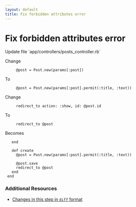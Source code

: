 ```yaml
---
layout: default
title: Fix forbidden attributes error
---
```


<h1 id="main">Fix forbidden attributes error</h1>
Update file `app/controllers/posts_controller.rb`

Change
<pre><code>     @post = Post.new(params[:post])</code></pre>


To
<pre><code>     @post = Post.new(params[:post].permit(:title, :text))</code></pre>


Change
<pre><code>     redirect_to action: :show, id: @post.id</code></pre>


To
<pre><code>     redirect_to @post</code></pre>


Becomes
<pre><code>   end
&nbsp;
   def create
     @post = Post.new(params[:post].permit(:title, :text))
&nbsp;
     @post.save
     redirect_to @post
   end
 end
</code></pre>



### Additional Resources

* [Changes in this step in `diff` format](https://github.com/stevenhallen/rails_getting_started_bdd/commit/a1eca09521ecb416c21056e82cf5fe5f7931ae22)

